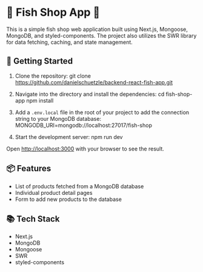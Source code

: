 # 🐠 Fish Shop App 🐠

This is a simple fish shop web application built using Next.js, Mongoose, MongoDB, and styled-components. The project also utilizes the SWR library for data fetching, caching, and state management.

## 🚀 Getting Started

1. Clone the repository:
git clone https://github.com/danielschuetzle/backend-react-fish-app.git

2. Navigate into the directory and install the dependencies:
cd fish-shop-app
npm install

3. Add a `.env.local` file in the root of your project to add the connection string to your MongoDB database:
MONGODB_URI=mongodb://localhost:27017/fish-shop

4. Start the development server:
npm run dev

Open [http://localhost:3000](http://localhost:3000) with your browser to see the result.

## 📦 Features

- List of products fetched from a MongoDB database
- Individual product detail pages
- Form to add new products to the database

## 📚 Tech Stack

- Next.js
- MongoDB
- Mongoose
- SWR
- styled-components
